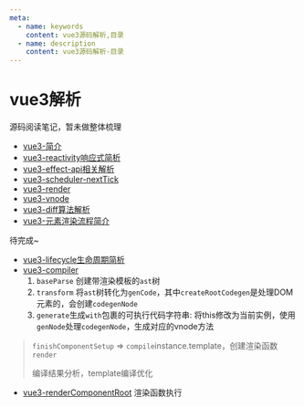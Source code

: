 ```yaml
---
meta:
  - name: keywords
    content: vue3源码解析,目录
  - name: description
    content: vue3源码解析-目录
---
```


# vue3解析

源码阅读笔记，暂未做整体梳理

* [vue3-简介](./vue3-introduce)
* [vue3-reactivity响应式简析](./vue3-reactive)
* [vue3-effect-api相关解析](./vue3-effect-api)
* [vue3-scheduler-nextTick](./vue3-scheduler)
* [vue3-render](./vue3-render)
* [vue3-vnode](./vue3-vnode)
* [vue3-diff算法解析](./vue3-diff)
* [vue3-元素渲染流程简介](./vue3-mountelement)

待完成~

* [vue3-lifecycle生命周期简析](./vue3-lifecycle)
* [vue3-compiler](./vue3-compiler)
    1. `baseParse` 创建带渲染模板的`ast`树
    2. `transform` 将`ast`树转化为`genCode`，其中`createRootCodegen`是处理DOM元素的，会创建`codegenNode`
    3. `generate`生成`with`包裹的可执行代码字符串: 将this修改为当前实例，使用`genNode`处理`codegenNode`，生成对应的vnode方法

> `finishComponentSetup` => `compile`instance.template，创建渲染函数`render`
>
>  编译结果分析，template编译优化

* [vue3-renderComponentRoot](./vue3-rendercomponentroot)
渲染函数执行